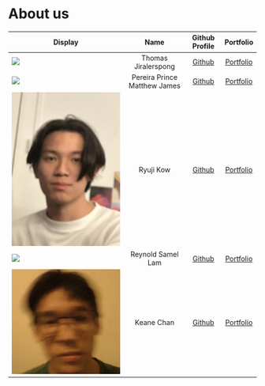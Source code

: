 # About us

| Display                                                                                                                            |             Name             |              Github Profile              |                Portfolio                |
| ---------------------------------------------------------------------------------------------------------------------------------- | :--------------------------: | :--------------------------------------: | :-------------------------------------: |
| ![](https://via.placeholder.com/100.png?text=Photo)                                                                                |     Thomas Jiralerspong      | [Github](https://github.com/superkaiba)  | [Portfolio](team/thomasjiralerspong.md) |
| ![](https://programmerhumor.io/wp-content/uploads/2023/01/programmerhumor-io-java-memes-backend-memes-125b7f839a0c6f1-889x1024.jpg) | Pereira Prince Matthew James |  [Github](https://github.com/Magmanat)   |   [Portfolio](team/PrincePereira.md)    |
| ![](/docs/team/profilePictures/cs2113photo.jpg)                                                                                                                        |          Ryuji Kow           |  [Github](https://github.com/Ryujikjs)   |      [Portfolio](team/RyujiKow.md)      |
| ![](https://bit.ly/416rVBm)                                                                                                                       |      Reynold Samel Lam       | [Github](https://github.com/Reynold-SL)  |     [Portfolio](team/reynold-sl.md)     |
| ![](/docs/team/profilePictures/cs2113ProfilePicture.jpg)                                                                                                                       |          Keane Chan          | [Github](https://github.com/typingpanda) |     [Portfolio](team/KeaneChan.md)      |
